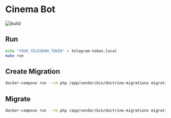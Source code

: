 # Cinema Bot

![build](https://github.com/mhilker/cinema-bot/workflows/build/badge.svg)

## Run

``` bash
echo "YOUR_TELEGRAM_TOKEN" > telegram-token.local
make run
```

## Create Migration

``` bash
docker-compose run --rm php /app/vendor/bin/doctrine-migrations migrations:generate --configuration /app/migrations.php --db-configuration /app/doctrine.php
```

## Migrate

``` bash
docker-compose run --rm php /app/vendor/bin/doctrine-migrations migrations:migrate --configuration /app/migrations.php --db-configuration /app/doctrine.php --no-interaction latest
```
